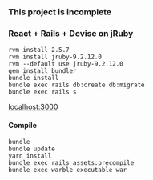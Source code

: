### This project is incomplete 
### React + Rails + Devise on jRuby

```
rvm install 2.5.7
rvm install jruby-9.2.12.0
rvm --default use jruby-9.2.12.0
gem install bundler
bundle install
bundle exec rails db:create db:migrate
bundle exec rails s
```
[localhost:3000]()

#### Compile
```
bundle
bundle update
yarn install
bundle exec rails assets:precompile
bundle exec warble executable war
```

